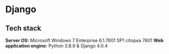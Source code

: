 # Django
## Tech stack
**Server OS:** Microsoft Windows 7 Enterprise 6.1.7601 SP1 сборка 7601
**Web application engine:** Python 3.8.9 & Django 4.0.4
##
